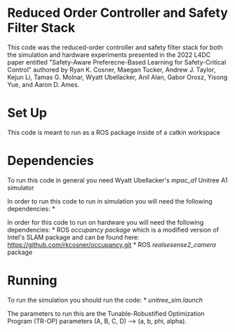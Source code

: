 # Reduced Order Controller and Safety Filter Stack 
This code was the reduced-order controller and safety filter stack for both the simulation and hardware experiments presented in the 2022 L4DC paper entitled "Safety-Aware Preferecne-Based Learning for Safety-Critical Control" authored by Ryan K. Cosner, Maegan Tucker, Andrew J. Taylor, Kejun Li, Tamas G. Molnar, Wyatt Ubellacker, Anil Alan, Gabor Orosz, Yisong Yue, and Aaron D. Ames. 

# Set Up 

This code is meant to run as a ROS package inside of a catkin workspace 

# Dependencies
To run this code in general you need Wyatt Ubellacker's *mpac_a1* Unitree A1 simulator 

In order to run this code to run in simulation you will need the following dependencies: 
    * 

In order for this code to run on hardware you will need the following dependencies: 
    * ROS *occupancy package* which is a modified version of Intel's SLAM package and can be found here: https://github.com/rkcosner/occupancy.git
    * ROS *realsesense2_camera* package


# Running 
To run the simulation you should run the code: 
    * *unitree_sim.launch*

The parameters to run this are the Tunable-Robustified Optimization Program (TR-OP) parameters (A, B, C, D) --> (a, b, phi, alpha). 
